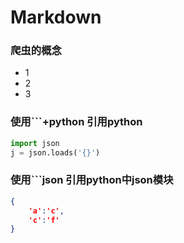 # Markdown

### 爬虫的概念
- 1
- 2
- 3

### 使用```+python 引用python
```python
import json
j = json.loads('{}')
```

### 使用```json 引用python中json模块
```json
{
    'a':'c',
    'c':'f'
}

```